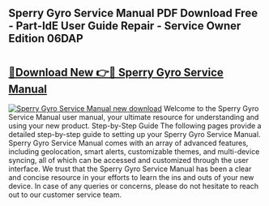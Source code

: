 ## Sperry Gyro Service Manual PDF Download Free - Part-IdE User Guide Repair - Service Owner Edition 06DAP

# <h2><a href="http://bc78845.oget.top/?id=Sperry+Gyro+Service+Manual">🔗Download New 👉🔴 Sperry Gyro Service Manual</a></h2>

[![Sperry Gyro Service Manual new download](https://i.imgur.com/5g1atiW.png)](http://bc78845.oget.top/?id=Sperry+Gyro+Service+Manual)
Welcome to the Sperry Gyro Service Manual user manual, your ultimate resource for understanding and using your new product. Step-by-Step Guide The following pages provide a detailed step-by-step guide to setting up your Sperry Gyro Service Manual. Sperry Gyro Service Manual comes with an array of advanced features, including geolocation, smart alerts, customizable themes, and multi-device syncing, all of which can be accessed and customized through the user interface. We trust that the Sperry Gyro Service Manual has been a clear and concise resource in your efforts to learn the ins and outs of your new device. In case of any queries or concerns, please do not hesitate to reach out to our customer service team.
